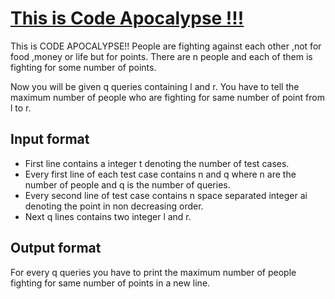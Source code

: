 # [This is Code Apocalypse !!!][link]

This is CODE APOCALYPSE!! People are fighting against each other ,not for food ,money or life but for points. There are n people and each of them is fighting for some number of points.

Now you will be given q queries containing l and r. You have to tell the maximum number of people who are fighting for same number of point from l to r.

## Input format

- First line contains a integer t denoting the number of test cases.
- Every first line of each test case contains n and q where n are the number of people and q is the number of queries.
- Every second line of test case contains n space separated integer ai denoting the point in non decreasing order.
- Next q lines contains two integer l and r.

## Output format

For every q queries you have to print the maximum number of people fighting for same number of points in a new line.

[link]: https://www.hackerearth.com/practice/data-structures/advanced-data-structures/segment-trees/practice-problems/algorithm/this-is-code-apocalypse-1/
